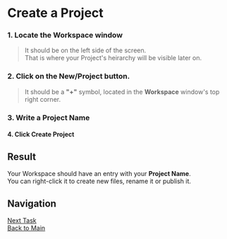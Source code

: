 # Create a Project
### 1. Locate the **Workspace** window
> It should be on the left side of the screen.</br>
> That is where your Project's heirarchy will be visible later on.
### 2. Click on the **New/Project** button.
> It should be a **"+"** symbol, located in the **Workspace** window's top right corner.
### 3. Write a **Project Name**
#### 4. Click **Create Project** 

## Result
Your Workspace should have an entry with your **Project Name**.</br>
You can right-click it to create new files, rename it or publish it.

## Navigation
[Next Task](https://github.com/dirigiblelabs/curriculum/blob/master/IvoYakov/DirigibleDoc/Guides/CreateDatabaseTable.md)</br>
[Back to Main](https://github.com/dirigiblelabs/curriculum/edit/master/IvoYakov/DirigibleDoc)
